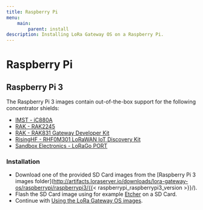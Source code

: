 ```yaml
---
title: Raspberry Pi
menu:
    main:
        parent: install
description: Installing LoRa Gateway OS on a Raspberry Pi.
---
```


# Raspberry Pi

## Raspberry Pi 3

The Raspberry Pi 3 images contain out-of-the-box support for the following
concentrator shields:

* [IMST - iC880A](https://wireless-solutions.de/products/long-range-radio/ic880a.html)
* [RAK - RAK2245](https://www.rakwireless.com/en/)
* [RAK - RAK831 Gateway Developer Kit](https://www.rakwireless.com/en/WisKeyOSH/RAK831)
* [RisingHF - RHF0M301 LoRaWAN IoT Discovery Kit](http://risinghf.com/#/product-details?product_id=9&lang=en)
* [Sandbox Electronics - LoRaGo PORT](https://sandboxelectronics.com/?product=lorago-port-multi-channel-lorawan-gateway)

### Installation

* Download one of the provided SD Card images from the [Raspberry Pi 3 images folder](http://artifacts.loraserver.io/downloads/lora-gateway-os/raspberrypi/raspberrypi3/{{< raspberrypi_raspberrypi3_version >}}/).
* Flash the SD Card image using for example [Etcher](https://www.balena.io/etcher/) on a SD Card.
* Continue with [Using the LoRa Gateway OS images](/lora-gateway-os/use/).
